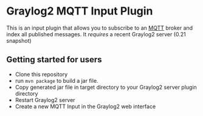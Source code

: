 # Graylog2 MQTT Input Plugin

This is an input plugin that allows you to subscribe to an [MQTT](http://mqtt.org) broker and index all published messages.
It _requires_ a recent Graylog2 server (0.21 snapshot)

Getting started for users
-------------------------

* Clone this repository
* run `mvn package` to build a jar file.
* Copy generated jar file in target directory to your Graylog2 server plugin directory
* Restart Graylog2 server
* Create a new MQTT Input in the Graylog2 web interface

